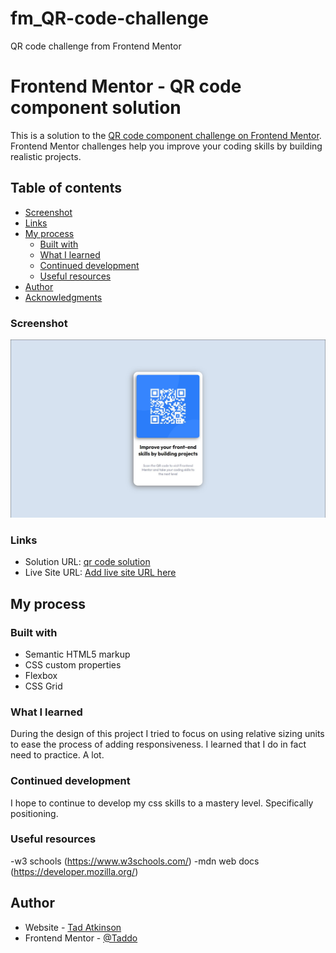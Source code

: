 # fm_QR-code-challenge
QR code challenge from Frontend Mentor
# Frontend Mentor - QR code component solution

This is a solution to the [QR code component challenge on Frontend Mentor](https://www.frontendmentor.io/challenges/qr-code-component-iux_sIO_H). Frontend Mentor challenges help you improve your coding skills by building realistic projects. 

## Table of contents


  - [Screenshot](#screenshot)
  - [Links](#links)
- [My process](#my-process)
  - [Built with](#built-with)
  - [What I learned](#what-i-learned)
  - [Continued development](#continued-development)
  - [Useful resources](#useful-resources)
- [Author](#author)
- [Acknowledgments](#acknowledgments)



### Screenshot

![](./screenshot.jpg)


### Links

- Solution URL: [qr code solution](https://github.com/palmettophoto/fm_qr-code-challenge/)
- Live Site URL: [Add live site URL here](https://palmettophoto.github.io/fm_QR-code-challenge/)

## My process

### Built with

- Semantic HTML5 markup
- CSS custom properties
- Flexbox
- CSS Grid

### What I learned

During the design of this project I tried to focus on using relative sizing units to ease the process of adding responsiveness. I learned that I do in fact need to practice. A lot.

### Continued development

I hope to continue to develop my css skills to a mastery level. Specifically positioning.

### Useful resources

-w3 schools (https://www.w3schools.com/)
-mdn web docs (https://developer.mozilla.org/)

## Author

- Website - [Tad Atkinson](https://www.rockhillvideo.com)
- Frontend Mentor - [@Taddo](https://www.frontendmentor.io/profile/taddo)
